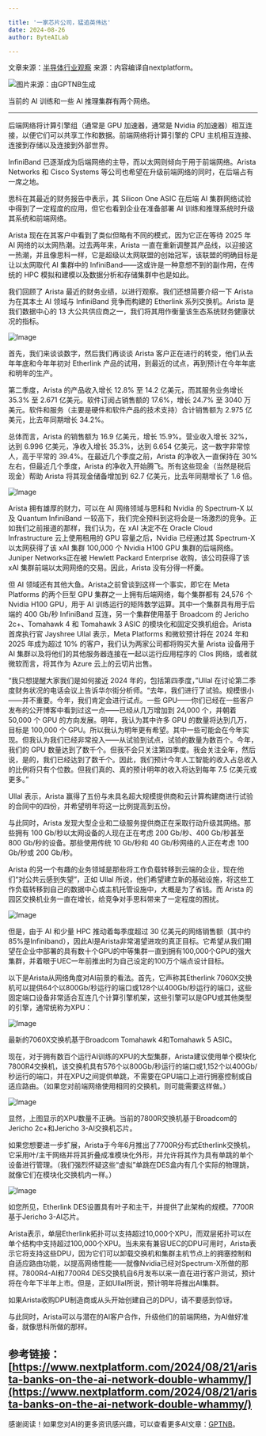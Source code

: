 ```yaml
---

title: '一家芯片公司，猛追英伟达'
date: 2024-08-26
author: ByteAILab

---
```


文章来源：[半导体行业观察](https://mp.weixin.qq.com/s/gd7PPipYTOQhbUbpu0eKjg)
来源：内容编译自nextplatform。

![图片来源：由GPTNB生成](http://www.jesonc.com/upload/3B33CB85B496C0CB6FBA4C2BD79320AD/1724381690737/FmIHacsesLBrm7cjEzqOXnQpgr1e.png)

当前的 AI 训练和一些 AI 推理集群有两个网络。

---
后端网络将计算引擎组（通常是 GPU 加速器，通常是 Nvidia 的加速器）相互连接，以便它们可以共享工作和数据。前端网络将计算引擎的 CPU 主机相互连接、连接到存储以及连接到外部世界。

InfiniBand 已逐渐成为后端网络的主导，而以太网则倾向于用于前端网络。Arista Networks 和 Cisco Systems 等公司也希望在升级前端网络的同时，在后端占有一席之地。

思科在其最近的财务报告中表示，其 Silicon One ASIC 在后端 AI 集群网络试验中得到了一定程度的应用，但它也看到企业在准备部署 AI 训练和推理系统时升级其系统和前端网络。

Arista 现在在其客户中看到了类似但略有不同的模式，因为它正在等待 2025 年 AI 网络的以太网热潮。过去两年来，Arista 一直在重新调整其产品线，以迎接这一热潮，并且像思科一样，它是超级以太网联盟的创始冠军，该联盟的明确目标是让以太网取代 AI 集群中的 InfiniBand——这或许是一种意想不到的副作用，在传统的 HPC 模拟和建模以及数据分析和存储集群中也是如此。

我们回顾了 Arista 最近的财务业绩，以进行观察。我们还想简要介绍一下 Arista 为在其本土 AI 领域与 InfiniBand 竞争而构建的 Etherlink 系列交换机。Arista 是我们数据中心的 13 大公共供应商之一，我们将其用作衡量该生态系统财务健康状况的指标。

![Image](http://www.jesonc.com/FuBgdNPzWUytLa8cdGpE4MH19Ao3)

首先，我们来谈谈数字，然后我们再谈谈 Arista 客户正在进行的转变，他们从去年年底和今年年初对 Etherlink 产品的试用，到最近的试点，再到预计在今年年底和明年的生产。

第二季度，Arista 的产品收入增长 12.8% 至 14.2 亿美元，而其服务业务增长 35.3% 至 2.671 亿美元。软件订阅占销售额的 17.6%，增长 24.7% 至 3040 万美元。软件和服务（主要是硬件和软件产品的技术支持）合计销售额为 2.975 亿美元，比去年同期增长 34.2%。

总体而言，Arista 的销售额为 16.9 亿美元，增长 15.9%。营业收入增长 32%，达到 6.996 亿美元，净收入增长 35.3%，达到 6.654 亿美元，这一数字非常惊人，高于平常的 39.4%。在最近几个季度之前，Arista 的净收入一直保持在 30% 左右，但最近几个季度，Arista 的净收入开始腾飞。所有这些现金（当然是税后现金）帮助 Arista 将其现金储备增加到 62.7 亿美元，比去年同期增长了 1.6 倍。

![Image](http://www.jesonc.com/FuAxLHO7b5cAbWN0jdiwbiDBciAL)

Arista 拥有雄厚的财力，可以在 AI 网络领域与思科和 Nvidia 的 Spectrum-X 以及 Quantum InfiniBand 一较高下，我们完全预料到这将会是一场激烈的竞争。正如我们之前报道的那样，我们认为，在 xAI 决定不在 Oracle Cloud Infrastructure 云上使用租用的 GPU 容量之后，Nvidia 已经通过其 Spectrum-X 以太网获得了该 xAI 集群 100,000 个 Nvidia H100 GPU 集群的后端网络。Juniper Networks正在被 Hewlett Packard Enterprise 收购，该公司获得了该 xAI 集群前端以太网网络的交易。因此，Arista 没有分得一杯羹。

但 AI 领域还有其他大鱼。Arista之前曾谈到这样一个事实，即它在 Meta Platforms 的两个巨型 GPU 集群之一上拥有后端网络，每个集群都有 24,576 个 Nvidia H100 GPU，用于 AI 训练运行的矩阵数学运算。其中一个集群具有用于后端的 400 Gb/秒 InfiniBand 互连，另一个集群使用基于 Broadcom 的 Jericho 2c+、Tomahawk 4 和 Tomahawk 3 ASIC 的模块化和固定交换机组合。Arista 首席执行官 Jayshree Ullal 表示，Meta Platforms 和微软预计将在 2024 年和 2025 年成为超过 10% 的客户，我们认为两家公司都将购买大量 Arista 设备用于 AI 集群以及将他们的其他服务器连接在一起以运行应用程序的 Clos 网络，或者就微软而言，将其作为 Azure 云上的云切片出售。

“我只想提醒大家我们是如何接近 2024 年的，包括第四季度，”Ullal 在讨论第二季度财务状况的电话会议上告诉华尔街分析师。“去年，我们进行了试验。规模很小——并不重要。今年，我们肯定会进行试点。一些 GPU——你们已经在一些客户发布的公开博客中看到过这一点——已经从几万增加到 24,000 个，并朝着 50,000 个 GPU 的方向发展。明年，我认为其中许多 GPU 的数量将达到几万，目标是 100,000 个 GPU。所以我认为明年更有希望。其中一些可能会在今年实现。但我认为我们已经非常投入——从试验到试点，试验的数量为数百个。今年，我们的 GPU 数量达到了数千个。但我不会只关注第四季度。我会关注全年，然后说，是的，我们已经达到了数千个。因此，我们预计今年人工智能的收入占总收入的比例将只有个位数。但我们真的、真的预计明年的收入将达到每年 7.5 亿美元或更多。”

Ullal 表示，Arista 赢得了五份与未具名超大规模提供商和云计算构建商进行试验的合同中的四份，并希望明年将这一比例提高到五份。

与此同时，Arista 发现大型企业和二级服务提供商正在采取行动升级其网络。那些拥有 100 Gb/秒以太网设备的人现在正在考虑 200 Gb/秒、400 Gb/秒甚至 800 Gb/秒的设备。那些使用传统 10 Gb/秒和 40 Gb/秒网络的人正在考虑 100 Gb/秒或 200 Gb/秒。

Arista 的另一个有趣的业务领域是那些将工作负载转移到云端的企业，现在他们“对公共云感到失望”，正如 Ullal 所说，他们希望建立新的基础设施，将这些工作负载转移到自己的数据中心或主机托管设施中，大概是为了省钱。而 Arista 的园区交换机业务一直在增长，给竞争对手思科带来了一定程度的困扰。

![Image](http://www.jesonc.com/Fnq_7lwlmPCvrJePXevK2AsAgB_8)

但是，由于 AI 和少量 HPC 推动着每季度超过 30 亿美元的网络销售额（其中约85%是Infiniband），因此AI是Arista非常渴望进攻的真正目标。它希望从我们期望在企业中部署的具有数十个GPU的中等集群一直到拥有100,000个GPU的强大集群，并着眼于UEC一年前推出时为自己设定的100万个端点设计目标。

以下是Arista从网络角度对AI前景的看法。首先，它声称其Etherlink 7060X交换机可以提供64个以800Gb/秒运行的端口或128个以400Gb/秒运行的端口，这些固定端口设备非常适合互连几个计算引擎机架，这些引擎可以是GPU或其他类型的引擎，通常统称为XPU：

![Image](http://www.jesonc.com/FrItlcskQLu2bJQTyUe5LYlXZdTl)

最新的7060X交换机基于Broadcom Tomahawk 4和Tomahawk 5 ASIC。

现在，对于拥有数百个运行AI训练的XPU的大型集群，Arista建议使用单个模块化7800R4交换机，该交换机具有576个以800Gb/秒运行的端口或1,152个以400Gb/秒运行的端口，并在XPU之间提供单跳，不需要在GPU端口上进行拥塞控制或自适应路由。（如果您对前端网络使用相同的交换机，则可能需要这样做。）

![Image](http://www.jesonc.com/Fp5QRDrZhVEJvA6qtn1cp1VzUcl3)

显然，上图显示的XPU数量不正确。当前的7800R交换机基于Broadcom的Jericho 2c+和Jericho 3-AI交换机芯片。

如果您想要进一步扩展，Arista于今年6月推出了7700R分布式Etherlink交换机，它采用叶/主干网络并将其折叠成准模块化外形，并允许将其作为具有单跳的单个设备进行管理。（我们强烈怀疑这些“虚拟”单跳在DES盒内有几个实际的物理跳，就像它们在模块化交换机内一样。）

![Image](http://www.jesonc.com/FqtenxULsNUGIn8haMhYgaSoPQw2)

如您所见，Etherlink DES设置具有叶子和主干，并提供了此架构的规模。7700R基于Jericho 3-AI芯片。

Arista表示，单层Etherlink拓扑可以支持超过10,000个XPU，而双层拓扑可以在单个结构中支持超过100,000个XPU。当未来有兼容UEC的DPU可用时，Arista表示它将支持这些DPU，因为它们可以卸载交换机和集群主机节点上的拥塞控制和自适应路由功能，以提高网络性能——就像Nvidia已经对Spectrum-X所做的那样。7800R4-AI和7700R4 DES交换机自6月发布以来一直在进行客户测试，预计将在今年下半年上市。但是，正如Ullal所说，预计明年将推出AI集群。

如果Arista收购DPU制造商或从头开始创建自己的DPU，请不要感到惊讶。

与此同时，Arista可以与潜在的AI客户合作，升级他们的前端网络，为AI做好准备，就像思科所做的那样。

参考链接：
[https://www.nextplatform.com/2024/08/21/arista-banks-on-the-ai-network-double-whammy/](https://www.nextplatform.com/2024/08/21/arista-banks-on-the-ai-network-double-whammy/)
---
感谢阅读！如果您对AI的更多资讯感兴趣，可以查看更多AI文章：[GPTNB](https://gptnb.com)。